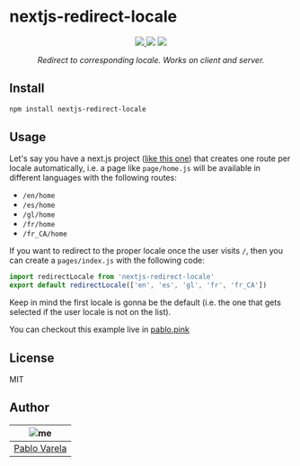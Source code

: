 # nextjs-redirect-locale

<p align="center">
  <a href="https://github.com/pablopunk/miny"><img src="https://img.shields.io/badge/made_with-miny-1eced8.svg" /> </a>
  <a href="https://www.npmjs.com/package/nextjs-redirect-locale"><img src="https://img.shields.io/npm/dt/nextjs-redirect-locale.svg?color=6c5ce7" /></a>
  <a href="https://packagephobia.now.sh/result?p=nextjs-redirect-locale"><img src="https://packagephobia.now.sh/badge?p=nextjs-redirect-locale"/></a>
</p>

<p align="center">
  <i>Redirect to corresponding locale. Works on client and server.</i>
</p>

## Install

```sh
npm install nextjs-redirect-locale
```

## Usage

Let's say you have a next.js project ([like this one](https://github.com/pablopunk/pablo.pink)) that creates one route per locale automatically, i.e. a page like `page/home.js` will be available in different languages with the following routes:

* `/en/home`
* `/es/home`
* `/gl/home`
* `/fr/home`
* `/fr_CA/home`

If you want to redirect to the proper locale once the user visits `/`, then you can create a `pages/index.js` with the following code:

```jsx
import redirectLocale from 'nextjs-redirect-locale'
export default redirectLocale(['en', 'es', 'gl', 'fr', 'fr_CA'])
```

Keep in mind the first locale is gonna be the default (i.e. the one that gets selected if the user locale is not on the list).

You can checkout this example live in [pablo.pink](https://pablo.pink/)


## License

MIT

## Author

| ![me](https://gravatar.com/avatar/fa50aeff0ddd6e63273a068b04353d9d?size=100) |
| ---------------------------------------------------------------------------- |
| [Pablo Varela](https://pablo.pìnk)                                           |

